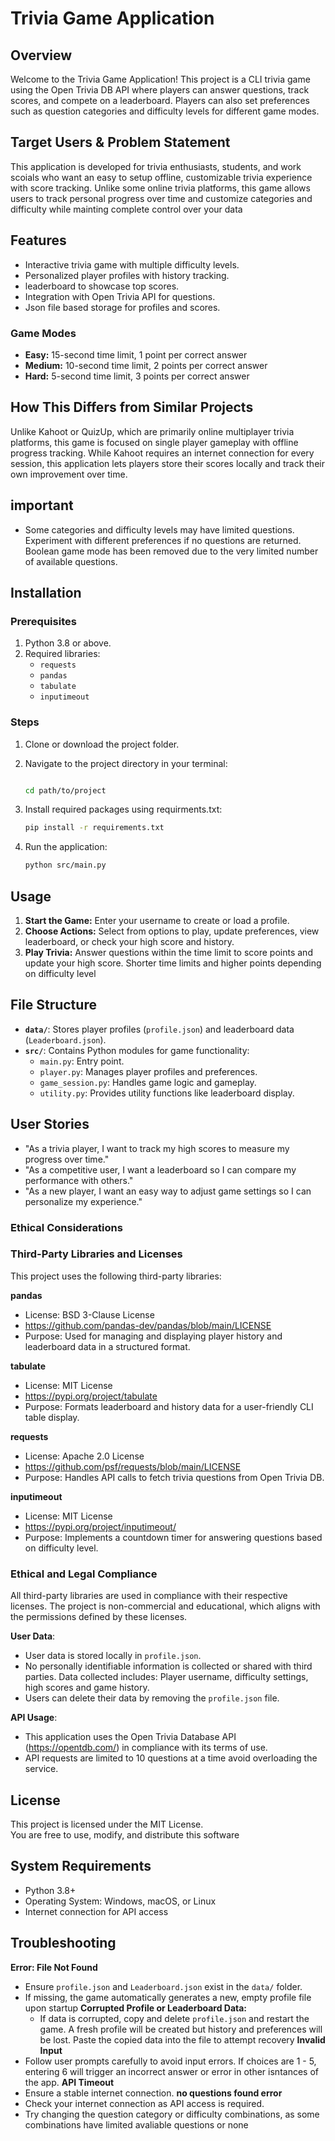 # Trivia Game Application

## Overview

Welcome to the Trivia Game Application! This project is a CLI trivia game using the Open Trivia DB API where players can answer questions, track scores, and compete on a leaderboard. Players can also set preferences such as question categories and difficulty levels for different game modes.

## Target Users & Problem Statement

This application is developed for trivia enthusiasts, students, and work scoials who want an easy to setup offline, customizable trivia experience with score tracking. Unlike some online trivia platforms, this game allows users to track personal progress over time and customize categories and difficulty while mainting complete control over your data

## Features

- Interactive trivia game with multiple difficulty levels.
- Personalized player profiles with history tracking.
- leaderboard to showcase top scores.
- Integration with Open Trivia API for questions.
- Json file based storage for profiles and scores.

### Game Modes  

- **Easy:** 15-second time limit, 1 point per correct answer  
- **Medium:** 10-second time limit, 2 points per correct answer  
- **Hard:** 5-second time limit, 3 points per correct answer  

## How This Differs from Similar Projects

Unlike Kahoot or QuizUp, which are primarily online multiplayer trivia platforms, this game is focused on single player gameplay with offline progress tracking. While Kahoot requires an internet connection for every session, this application lets players store their scores locally and track their own improvement over time.

## important

- Some categories and difficulty levels may have limited questions. Experiment with different preferences if no questions are returned.
Boolean game mode has been removed due to the very limited number of available questions.

## Installation

### Prerequisites

1. Python 3.8 or above.
2. Required libraries:
   - `requests`
   - `pandas`
   - `tabulate`
   - `inputimeout`

### Steps

1. Clone or download the project folder.
2. Navigate to the project directory in your terminal:

   ```bash

   cd path/to/project
   ```

3. Install required packages using requirments.txt:

   ```bash
   pip install -r requirements.txt
   ```

4. Run the application:

   ```bash
   python src/main.py
   ```

## Usage

1. **Start the Game:**
 Enter your username to create or load a profile.
2. **Choose Actions:**
 Select from options to play, update preferences, view leaderboard, or check your high score and history.
3. **Play Trivia:**
 Answer questions within the time limit to score points and update your high score. Shorter time limits and higher points depending on difficulty level

## File Structure

- **`data/`**: Stores player profiles (`profile.json`) and leaderboard data (`Leaderboard.json`).
- **`src/`**: Contains Python modules for game functionality:
  - `main.py`: Entry point.
  - `player.py`: Manages player profiles and preferences.
  - `game_session.py`: Handles game logic and gameplay.
  - `utility.py`: Provides utility functions like leaderboard display.

## User Stories

- "As a trivia player, I want to track my high scores to measure my progress over time."
- "As a competitive user, I want a leaderboard so I can compare my performance with others."
- "As a new player, I want an easy way to adjust game settings so I can personalize my experience."

### Ethical Considerations

### Third-Party Libraries and Licenses

This project uses the following third-party libraries:

**pandas**  

- License: BSD 3-Clause License
- <https://github.com/pandas-dev/pandas/blob/main/LICENSE>
- Purpose: Used for managing and displaying player history and leaderboard data in a structured format.  

**tabulate**  

- License: MIT License
- <https://pypi.org/project/tabulate>
- Purpose: Formats leaderboard and history data for a user-friendly CLI table display.

**requests**  

- License: Apache 2.0 License
- <https://github.com/psf/requests/blob/main/LICENSE>
- Purpose: Handles API calls to fetch trivia questions from Open Trivia DB.

**inputimeout**  

- License: MIT License  
- <https://pypi.org/project/inputimeout/>
- Purpose: Implements a countdown timer for answering questions based on difficulty level.

### Ethical and Legal Compliance

All third-party libraries are used in compliance with their respective licenses. The project is non-commercial and educational, which aligns with the permissions defined by these licenses.

**User Data**:

- User data is stored locally in `profile.json`.
- No personally identifiable information is collected or shared with third parties. Data collected includes: Player username, difficulty settings, high scores and game history.
- Users can delete their data by removing the `profile.json` file.

**API Usage**:

- This application uses the Open Trivia Database API (<https://opentdb.com/>) in compliance with its terms of use.
- API requests are limited to 10 questions at a time avoid overloading the service.

## License  

This project is licensed under the MIT License.  
You are free to use, modify, and distribute this software

## System Requirements

- Python 3.8+
- Operating System: Windows, macOS, or Linux
- Internet connection for API access

## Troubleshooting

**Error: File Not Found**

- Ensure `profile.json` and `Leaderboard.json` exist in the `data/` folder.
- If missing, the game automatically generates a new, empty profile file upon startup
**Corrupted Profile or Leaderboard Data:**  
  - If data is corrupted, copy and delete `profile.json` and restart the game. A fresh profile will be created but history and preferences will be lost. Paste the copied data into the file to attempt recovery
**Invalid Input**
- Follow user prompts carefully to avoid input errors. If choices are 1 - 5, entering 6 will trigger an incorrect answer or error in other isntances of the app.
**API Timeout**
- Ensure a stable internet connection.
**no questions found error**
- Check your internet connection as API access is required.
- Try changing the question category or difficulty combinations, as some combinations have limited avaliable questions or none
